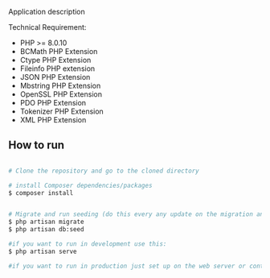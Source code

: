 
Application description 


Technical Requirement:

- PHP >= 8.0.10
- BCMath PHP Extension
- Ctype PHP Extension
- Fileinfo PHP extension
- JSON PHP Extension
- Mbstring PHP Extension
- OpenSSL PHP Extension
- PDO PHP Extension
- Tokenizer PHP Extension
- XML PHP Extension


## How to run

```bash

# Clone the repository and go to the cloned directory

# install Composer dependencies/packages
$ composer install


# Migrate and run seeding (do this every any update on the migration and the seeder)
$ php artisan migrate
$ php artisan db:seed 

#if you want to run in development use this:
$ php artisan serve

#if you want to run in production just set up on the web server or container(docker)

```
